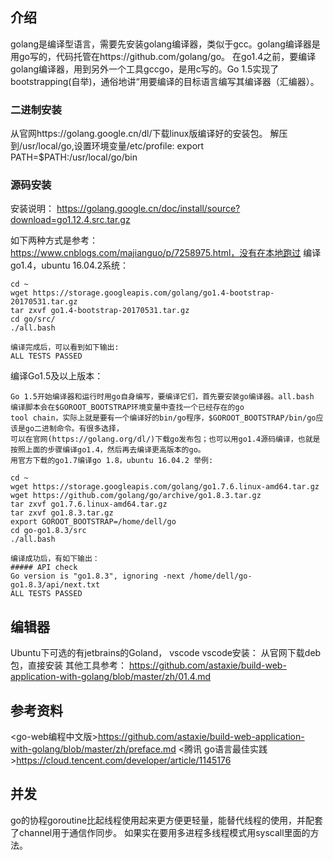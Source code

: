 ## 介绍
golang是编译型语言，需要先安装golang编译器，类似于gcc。golang编译器是用go写的，代码托管在https://github.com/golang/go。
在go1.4之前，要编译golang编译器，用到另外一个工具gccgo，是用c写的。Go 1.5实现了bootstrapping(自举)，通俗地讲“用要编译的目标语言编写其编译器（汇编器）。


### 二进制安装
从官网https://golang.google.cn/dl/下载linux版编译好的安装包。
解压到/usr/local/go,设置环境变量/etc/profile: export PATH=$PATH:/usr/local/go/bin


### 源码安装
安装说明： https://golang.google.cn/doc/install/source?download=go1.12.4.src.tar.gz


如下两种方式是参考： https://www.cnblogs.com/majianguo/p/7258975.html，没有在本地跑过
编译go1.4，ubuntu 16.04.2系统：

    cd ~
    wget https://storage.googleapis.com/golang/go1.4-bootstrap-20170531.tar.gz
    tar zxvf go1.4-bootstrap-20170531.tar.gz
    cd go/src/
    ./all.bash
    
    编译完成后，可以看到如下输出:
    ALL TESTS PASSED



编译Go1.5及以上版本：

    Go 1.5开始编译器和运行时用go自身编写，要编译它们，首先要安装go编译器。all.bash 编译脚本会在$GOROOT_BOOTSTRAP环境变量中查找一个已经存在的go 
    tool chain，实际上就是要有一个编译好的bin/go程序，$GOROOT_BOOTSTRAP/bin/go应该是go二进制命令。有很多选择，
    可以在官网(https://golang.org/dl/)下载go发布包；也可以用go1.4源码编译，也就是按照上面的步骤编译go1.4，然后再去编译更高版本的go。
    用官方下载的go1.7编译go 1.8，ubuntu 16.04.2 举例:
    
    cd ~
    wget https://storage.googleapis.com/golang/go1.7.6.linux-amd64.tar.gz
    wget https://github.com/golang/go/archive/go1.8.3.tar.gz
    tar zxvf go1.7.6.linux-amd64.tar.gz
    tar zxvf go1.8.3.tar.gz
    export GOROOT_BOOTSTRAP=/home/dell/go
    cd go-go1.8.3/src
    ./all.bash
    
    编译成功后，有如下输出：
    ##### API check
    Go version is "go1.8.3", ignoring -next /home/dell/go-go1.8.3/api/next.txt
    ALL TESTS PASSED
    
    
## 编辑器
Ubuntu下可选的有jetbrains的Goland， vscode
vscode安装： 从官网下载deb包，直接安装
其他工具参考： https://github.com/astaxie/build-web-application-with-golang/blob/master/zh/01.4.md

## 参考资料
<go-web编程中文版>https://github.com/astaxie/build-web-application-with-golang/blob/master/zh/preface.md
<腾讯 go语言最佳实践>https://cloud.tencent.com/developer/article/1145176

## 并发
go的协程goroutine比起线程使用起来更方便更轻量，能替代线程的使用，并配套了channel用于通信作同步。
如果实在要用多进程多线程模式用syscall里面的方法。